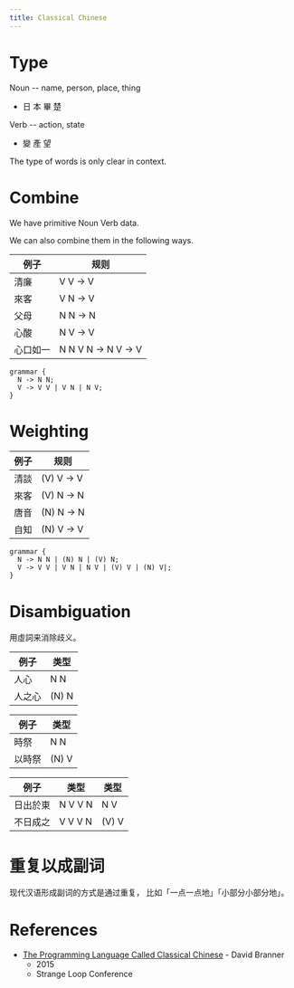 ```yaml
---
title: Classical Chinese
---
```


# Type

Noun -- name, person, place, thing

- 日 本 畢 楚

Verb -- action, state

- 變 產 望

The type of words is only clear in context.

# Combine

We have primitive Noun Verb data.

We can also combine them in the following ways.

| 例子     | 规则                |
|----------|---------------------|
| 清廉     | V V -> V            |
| 來客     | V N -> V            |
| 父母     | N N -> N            |
| 心酸     | N V -> V            |
| 心口如一 | N N V N -> N V -> V |

```
grammar {
  N -> N N;
  V -> V V | V N | N V;
}
```

# Weighting

| 例子 | 规则       |
|------|------------|
| 清談 | (V) V -> V |
| 來客 | (V) N -> N |
| 唐音 | (N) N -> N |
| 自知 | (N) V -> V |

```
grammar {
  N -> N N | (N) N | (V) N;
  V -> V V | V N | N V | (V) V | (N) V|;
}
```

# Disambiguation

用虛詞来消除歧义。

| 例子   | 类型  |
|--------|-------|
| 人心   | N N   |
| 人之心 | (N) N |

| 例子   | 类型  |
|--------|-------|
| 時祭   | N N   |
| 以時祭 | (N) V |

| 例子     | 类型    | 类型  |
|----------|---------|-------|
| 日出於東 | N V V N | N V   |
| 不日成之 | V V V N | (V) V |

# 重复以成副词

现代汉语形成副词的方式是通过重复，
比如「一点一点地」「小部分小部分地」。

# References

- [The Programming Language Called Classical Chinese](https://www.youtube.com/watch?v=vBhg2p8aAQ0) - David Branner
  - 2015
  - Strange Loop Conference
